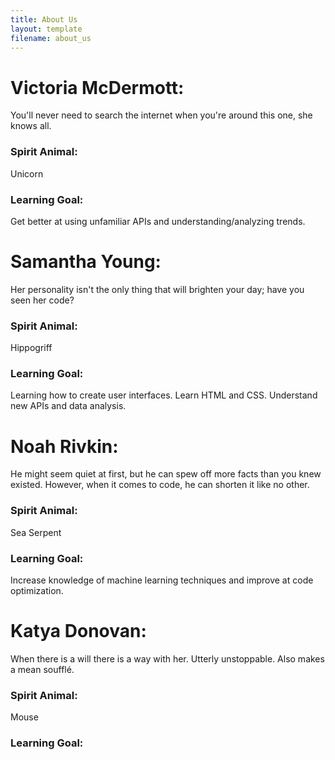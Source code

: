 ```yaml
---
title: About Us
layout: template
filename: about_us
--- 
```


# Victoria McDermott:
You'll never need to search the internet when you're around this one, she knows all. 
### Spirit Animal:
Unicorn
### Learning Goal:
Get better at using unfamiliar APIs and understanding/analyzing trends.
  
# Samantha Young: 
Her personality isn't the only thing that will brighten your day; have you seen her code?
### Spirit Animal:
Hippogriff
### Learning Goal: 
Learning how to create user interfaces. Learn HTML and CSS. Understand new APIs and data analysis.
  
# Noah Rivkin: 
He might seem quiet at first, but he can spew off more facts than you knew existed. However, when it comes to code, he can 
 shorten it like no other.
### Spirit Animal: 
Sea Serpent
### Learning Goal:
Increase knowledge of machine learning techniques and improve at code optimization.
 
# Katya Donovan: 
When there is a will there is a way with her. Utterly unstoppable. Also makes a mean soufflé.
### Spirit Animal: 
Mouse
### Learning Goal:
